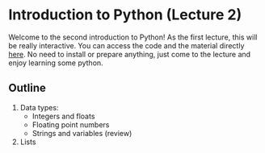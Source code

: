 # Introduction to Python (Lecture 2)

Welcome to the second introduction to Python! As the first lecture, this will be really interactive. You can access the code and the material directly [here](https://colab.research.google.com/drive/1vad1fRlSXdlqy1zMT-F5947rSEuJv-96?usp=sharing).
No need to install or prepare anything, just come to the lecture and enjoy learning some python. 

## Outline
1. Data types:
    - Integers and floats
    - Floating point numbers
    - Strings and variables (review)
3. Lists
